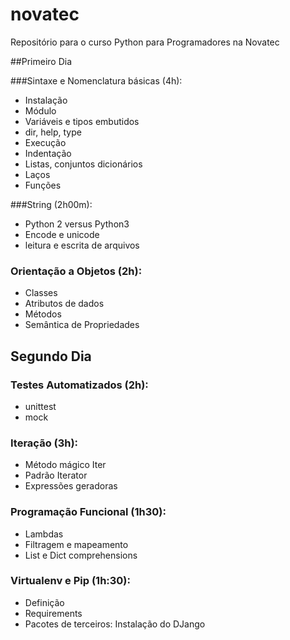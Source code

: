 # novatec
Repositório para o curso Python para Programadores na Novatec

##Primeiro Dia

###Sintaxe e Nomenclatura básicas (4h):

* Instalação
* Módulo
* Variáveis e tipos embutidos
* dir, help, type
* Execução
* Indentação
* Listas, conjuntos dicionários
* Laços
* Funções


###String (2h00m):
* Python 2 versus Python3 
* Encode e unicode
* leitura e escrita de arquivos


### Orientação a Objetos (2h):
* Classes
* Atributos de dados
* Métodos
* Semântica de Propriedades


## Segundo Dia

### Testes Automatizados (2h):
* unittest
* mock

### Iteração (3h): 
* Método mágico Iter
* Padrão Iterator
* Expressões geradoras

### Programação Funcional (1h30):
* Lambdas
* Filtragem e mapeamento
* List e Dict comprehensions

### Virtualenv e Pip (1h:30):
* Definição
* Requirements
* Pacotes de terceiros: Instalação do DJango
